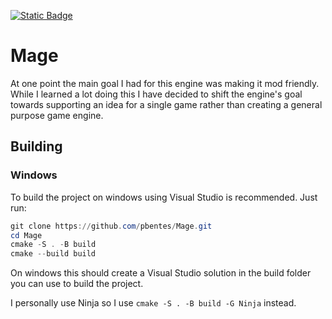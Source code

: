 [![Static Badge](https://img.shields.io/badge/license-MIT%20Non%20AI-green?color=green)](https://github.com/pbentes/Mage/blob/main/LICENSE)

# Mage

At one point the main goal I had for this engine was making it mod friendly. While I learned a lot doing this I have decided to shift the engine's goal towards supporting an idea for a single game rather than creating a general purpose game engine.

## Building

### Windows

To build the project on windows using Visual Studio is recommended. Just run:

```ps1
git clone https://github.com/pbentes/Mage.git
cd Mage
cmake -S . -B build
cmake --build build
```

On windows this should create a Visual Studio solution in the build folder you can use to build the project.

I personally use Ninja so I use `cmake -S . -B build -G Ninja` instead.
